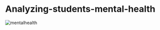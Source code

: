 # Analyzing-students-mental-health

![mentalhealth](https://github.com/user-attachments/assets/5eac519d-221f-45a6-8f5b-e526114cc826)
